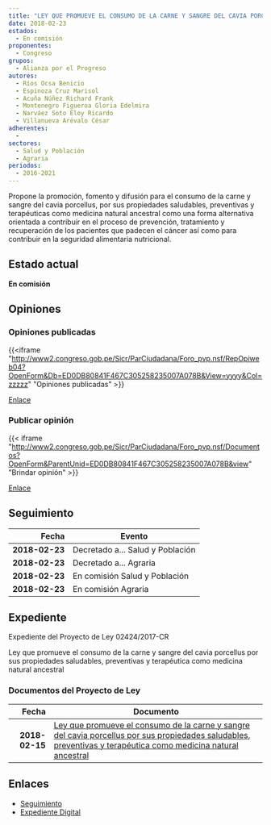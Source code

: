 ```yaml
---
title: "LEY QUE PROMUEVE EL CONSUMO DE LA CARNE Y SANGRE DEL CAVIA PORCELLUS POR SUS PROPIEDADES SALUDABLE, PREVENTIVAS Y TERAPÉUTICAS COMO MEDICINA NATURAL ANCESTRAL"
date: 2018-02-23
estados: 
  - En comisión
proponentes: 
  - Congreso
grupos: 
  - Alianza por el Progreso
autores: 
  - Ríos Ocsa Benicio
  - Espinoza Cruz Marisol
  - Acuña Núñez Richard Frank
  - Montenegro Figueroa Gloria Edelmira
  - Narváez Soto Eloy Ricardo
  - Villanueva Arévalo César
adherentes: 
  - 
sectores: 
  - Salud y Población
  - Agraria
periodos: 
  - 2016-2021
---
```


Propone la promoción, fomento y difusión para el consumo de la carne y sangre del cavia porcellus, por sus propiedades saludables, preventivas y terapéuticas como medicina natural ancestral como una forma alternativa orientada a contribuir en el proceso de prevención, tratamiento y recuperación de los pacientes que padecen el cáncer así como para contribuir en la seguridad alimentaria nutricional.


## Estado actual

**En comisión**

## Opiniones

### Opiniones publicadas

{{<iframe "http://www2.congreso.gob.pe/Sicr/ParCiudadana/Foro_pvp.nsf/RepOpiweb04?OpenForm&Db=ED0DB80841F467C305258235007A078B&View=yyyy&Col=zzzzz" "Opiniones publicadas" >}}

[Enlace](http://www2.congreso.gob.pe/Sicr/ParCiudadana/Foro_pvp.nsf/RepOpiweb04?OpenForm&Db=ED0DB80841F467C305258235007A078B&View=yyyy&Col=zzzzz)
### Publicar opinión

{{< iframe "http://www2.congreso.gob.pe/Sicr/ParCiudadana/Foro_pvp.nsf/Documentos?OpenForm&ParentUnid=ED0DB80841F467C305258235007A078B&view" "Brindar opinión" >}}

[Enlace](http://www2.congreso.gob.pe/Sicr/ParCiudadana/Foro_pvp.nsf/Documentos?OpenForm&ParentUnid=ED0DB80841F467C305258235007A078B&view)

## Seguimiento

| Fecha | Evento |
|------:|--------|
| **2018-02-23** | Decretado a... Salud y Población|
| **2018-02-23** | Decretado a... Agraria|
| **2018-02-23** | En comisión Salud y Población|
| **2018-02-23** | En comisión Agraria|


## Expediente

Expediente del Proyecto de Ley 02424/2017-CR

Ley que promueve el consumo de la carne y sangre del cavia porcellus por sus propiedades saludables, preventivas y terapéutica como medicina natural ancestral


### Documentos del Proyecto de Ley

| Fecha | Documento |
|------:|--------|
| **2018-02-15** | [Ley que promueve el consumo de la carne y sangre del cavia porcellus por sus propiedades saludables, preventivas y terapéutica como medicina natural ancestral](http://www.leyes.congreso.gob.pe/Documentos/2016_2021/Proyectos_de_Ley_y_de_Resoluciones_Legislativas/PL0242420180215..pdf) |

## Enlaces 

- [Seguimiento](http://www2.congreso.gob.pe/Sicr/TraDocEstProc/CLProLey2016.nsf/f7fff46988ca05b1052578e100829cc7/8ffd2bfebaa42be405258235007782d0?OpenDocument)
- [Expediente Digital](http://www2.congreso.gob.pe/Sicr/TraDocEstProc/CLProLey2016.nsf/f7fff46988ca05b1052578e100829cc7/8ffd2bfebaa42be405258235007782d0?OpenDocument&Click=05257FB7005EB655.eb71d0cf91d8294e05256cdf006b5706/$Body/0.1C6C)
